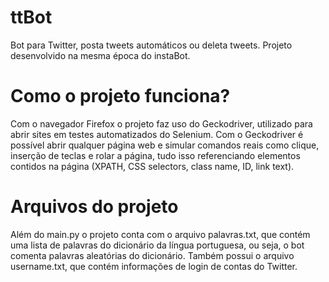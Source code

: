 # ttBot
Bot para Twitter, posta tweets automáticos ou deleta tweets. Projeto desenvolvido na mesma época do instaBot.

# Como o projeto funciona?
Com o navegador Firefox o projeto faz uso do Geckodriver, utilizado para abrir sites em testes automatizados do Selenium. Com o Geckodriver é possível abrir qualquer página web e simular comandos reais como clique, inserção de teclas e rolar a página, tudo isso referenciando elementos contidos na página (XPATH, CSS selectors, class name, ID, link text).

# Arquivos do projeto

Além do main.py o projeto conta com o arquivo palavras.txt, que contém uma lista de palavras do dicionário da língua portuguesa, ou seja, o bot comenta palavras aleatórias do dicionário. Também possui o arquivo username.txt, que contém informações de login de contas do Twitter.
